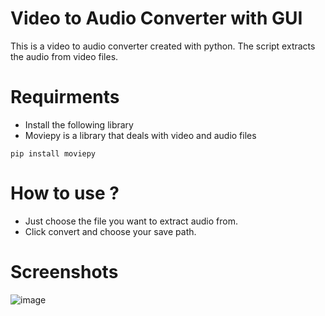 # Video to Audio Converter with GUI

This is a video to audio converter created with python. The script extracts the audio from video files.

# Requirments

- Install the following library
- Moviepy is a library that deals with video and audio files

```shell
pip install moviepy
```

# How to use ?

- Just choose the file you want to extract audio from.
- Click convert and choose your save path.

# Screenshots

![image](https://user-images.githubusercontent.com/62449903/112558472-85f76480-8dd7-11eb-90cd-c27903a9f551.png)
